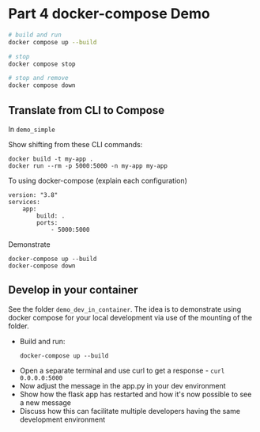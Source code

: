# Part 4 docker-compose Demo

```bash
# build and run
docker compose up --build

# stop
docker compose stop

# stop and remove
docker compose down
```

## Translate from CLI to Compose

In `demo_simple`

Show shifting from these CLI commands:

```
docker build -t my-app .
docker run --rm -p 5000:5000 -n my-app my-app
```

To using docker-compose (explain each configuration)

```
version: "3.8"
services:
	app:
		build: .
		ports:
			- 5000:5000
```

Demonstrate
```
docker-compose up --build
docker-compose down
```

## Develop in your container

See the folder `demo_dev_in_container`.  The idea is to demonstrate using docker compose for your
local development via use of the mounting of the folder.

- Build and run:
    ```
    docker-compose up --build
    ```
- Open a separate terminal and use curl to get a response - `curl 0.0.0.0:5000`
- Now adjust the message in the app.py in your dev environment
- Show how the flask app has restarted and how it's now possible to see a new message
- Discuss how this can facilitate multiple developers having the same development environment


